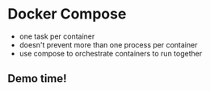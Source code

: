 # Docker Compose
 - one task per container
 - doesn't prevent more than one process per container
 - use compose to orchestrate containers to run together

## Demo time!

